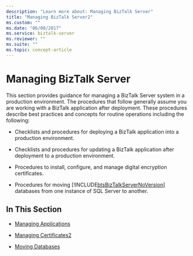 ```yaml
---
description: "Learn more about: Managing BizTalk Server"
title: "Managing BizTalk Server2"
ms.custom: ""
ms.date: "06/08/2017"
ms.service: biztalk-server
ms.reviewer: ""
ms.suite: ""
ms.topic: concept-article
---
```

# Managing BizTalk Server
This section provides guidance for managing a BizTalk Server system in a production environment. The procedures that follow generally assume you are working with a BizTalk application after deployment. These procedures describe best practices and concepts for routine operations including the following:  
  
- Checklists and procedures for deploying a BizTalk application into a production environment.  
  
- Checklists and procedures for updating a BizTalk application after deployment to a production environment.  
  
- Procedures to install, configure, and manage digital encryption certificates.  
  
- Procedures for moving [!INCLUDE[btsBizTalkServerNoVersion](../includes/btsbiztalkservernoversion-md.md)] databases from one instance of SQL Server to another.  
  
## In This Section  
  
-   [Managing Applications](../technical-guides/managing-applications.md)  
  
-   [Managing Certificates2](../technical-guides/managing-certificates2.md)  
  
-   [Moving Databases](../technical-guides/moving-databases.md)

